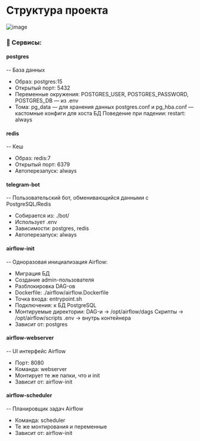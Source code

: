 # Структура проекта

![image](https://github.com/user-attachments/assets/45dd4a68-094d-45e3-98d8-ea3ac44809f3)

### 🔧 Сервисы:
#### postgres
-- База данных

- Образ: postgres:15
- Открытый порт: 5432
- Переменные окружения:
POSTGRES_USER, POSTGRES_PASSWORD, POSTGRES_DB — из .env
- Тома:
pg_data — для хранения данных
postgres.conf и pg_hba.conf — кастомные конфиги для хоста БД
Поведение при падении: restart: always

#### redis
-- Кеш

- Образ: redis:7
- Открытый порт: 6379
- Автоперезапуск: always

#### telegram-bot
-- Пользовательский бот, обменивающийся данными с PostgreSQL/Redis

- Собирается из: ./bot/
- Использует .env
- Зависимости: postgres, redis
- Автоперезапуск: always

#### airflow-init
-- Одноразовая инициализация Airflow:

- Миграция БД
- Создание admin-пользователя
- Разблокировка DAG-ов
- Dockerfile: ./airflow/airflow.Dockerfile
- Точка входа: entrypoint.sh
- Подключения: к БД PostgreSQL
- Монтируемые директории:
DAG-и → /opt/airflow/dags
Скрипты → /opt/airflow/scripts
.env → внутрь контейнера
- Зависит от: postgres

#### airflow-webserver
-- UI интерфейс Airflow

- Порт: 8080
- Команда: webserver
- Монтирует те же папки, что и init
- Зависит от: airflow-init

#### airflow-scheduler
-- Планировщик задач Airflow

- Команда: scheduler
- Те же монтирования и переменные
- Зависит от: airflow-init
